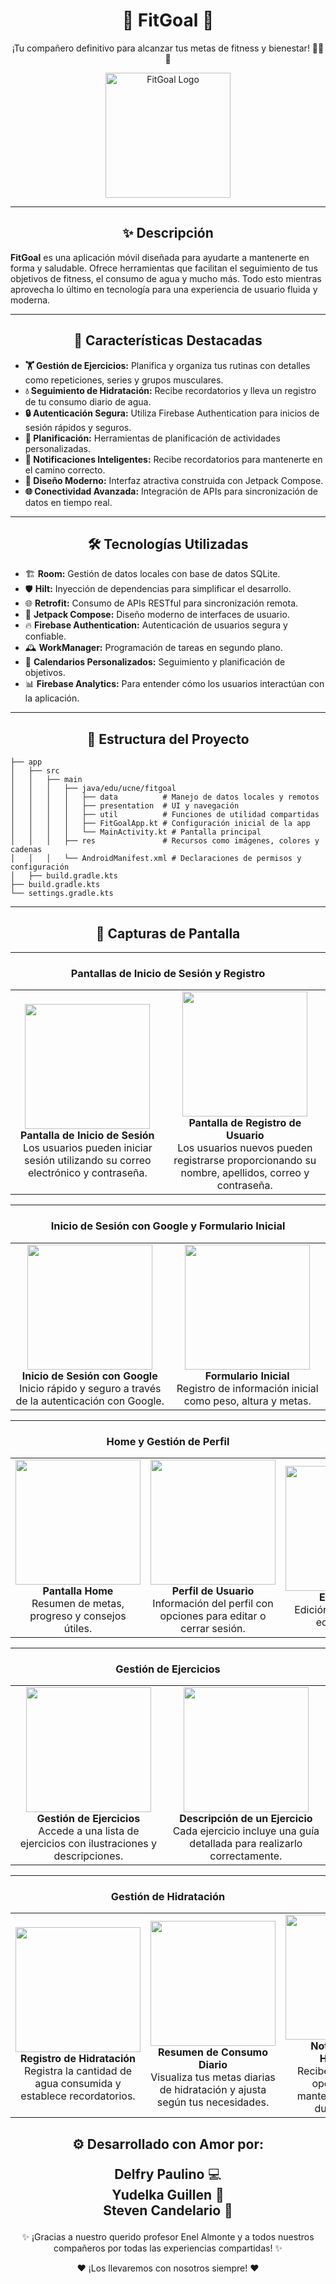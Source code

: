 <div align="center">

# 💪 **FitGoal** 🎯  
¡Tu compañero definitivo para alcanzar tus metas de fitness y bienestar! 💪💧✨

<p align="center">
  <img src="https://github.com/Elpelfry/FitGoal/blob/master/app/src/main/ic_launcher-playstore.png" width="200" height="200" alt="FitGoal Logo">
</p>

</div>

---

<div align="center">

## ✨ **Descripción**

</div>

**FitGoal** es una aplicación móvil diseñada para ayudarte a mantenerte en forma y saludable. Ofrece herramientas que facilitan el seguimiento de tus objetivos de fitness, el consumo de agua y mucho más. Todo esto mientras aprovecha lo último en tecnología para una experiencia de usuario fluida y moderna.

---

<div align="center">

## 🌟 **Características Destacadas**

</div>

- **🏋️ Gestión de Ejercicios:** Planifica y organiza tus rutinas con detalles como repeticiones, series y grupos musculares.
- **💧 Seguimiento de Hidratación:** Recibe recordatorios y lleva un registro de tu consumo diario de agua.
- **🔒 Autenticación Segura:** Utiliza Firebase Authentication para inicios de sesión rápidos y seguros.
- **📅 Planificación:** Herramientas de planificación de actividades personalizadas.
- **📲 Notificaciones Inteligentes:** Recibe recordatorios para mantenerte en el camino correcto.
- **🎨 Diseño Moderno:** Interfaz atractiva construida con Jetpack Compose.
- **🌐 Conectividad Avanzada:** Integración de APIs para sincronización de datos en tiempo real.

---

<div align="center">

## 🛠️ **Tecnologías Utilizadas**

</div>

- 🏗️ **Room:** Gestión de datos locales con base de datos SQLite.
- 🛡️ **Hilt:** Inyección de dependencias para simplificar el desarrollo.
- 🌐 **Retrofit:** Consumo de APIs RESTful para sincronización remota.
- 🎨 **Jetpack Compose:** Diseño moderno de interfaces de usuario.
- 🔥 **Firebase Authentication:** Autenticación de usuarios segura y confiable.
- 🕰️ **WorkManager:** Programación de tareas en segundo plano.
- 📅 **Calendarios Personalizados:** Seguimiento y planificación de objetivos.
- 📊 **Firebase Analytics:** Para entender cómo los usuarios interactúan con la aplicación.

---

<div align="center">

## 📂 **Estructura del Proyecto**

</div>

```plaintext
├── app
│   ├── src
│   │   ├── main
│   │   │   ├── java/edu/ucne/fitgoal
│   │   │   │   ├── data          # Manejo de datos locales y remotos
│   │   │   │   ├── presentation  # UI y navegación
│   │   │   │   ├── util          # Funciones de utilidad compartidas
│   │   │   │   ├── FitGoalApp.kt # Configuración inicial de la app
│   │   │   │   └── MainActivity.kt # Pantalla principal
│   │   │   ├── res               # Recursos como imágenes, colores y cadenas
│   │   │   └── AndroidManifest.xml # Declaraciones de permisos y configuración
│   ├── build.gradle.kts
├── build.gradle.kts
└── settings.gradle.kts
```

---

<div align="center">

## 📸 **Capturas de Pantalla**

</div>

---

<div align="center">

### Pantallas de Inicio de Sesión y Registro
<table>
  <tr>
    <td align="center">
      <img src="https://github.com/stvnyc/Fotos_FitGoal/blob/main/capturas/1.inicio_sesion.png" width="200"><br>
      <b>Pantalla de Inicio de Sesión</b><br>
      Los usuarios pueden iniciar sesión utilizando su correo electrónico y contraseña.
    </td>
    <td align="center">
      <img src="https://github.com/stvnyc/Fotos_FitGoal/blob/main/capturas/2.registro_usuario.png" width="200"><br>
      <b>Pantalla de Registro de Usuario</b><br>
      Los usuarios nuevos pueden registrarse proporcionando su nombre, apellidos, correo y contraseña.
    </td>
  </tr>
</table>

</div>

---

<div align="center">

### Inicio de Sesión con Google y Formulario Inicial
<table>
  <tr>
    <td align="center">
      <img src="https://github.com/stvnyc/Fotos_FitGoal/blob/main/capturas/3.inicio_sesion_google.png" width="200"><br>
      <b>Inicio de Sesión con Google</b><br>
      Inicio rápido y seguro a través de la autenticación con Google.
    </td>
    <td align="center">
      <img src="https://github.com/stvnyc/Fotos_FitGoal/blob/main/capturas/0.formulario_inicial.png" width="200"><br>
      <b>Formulario Inicial</b><br>
      Registro de información inicial como peso, altura y metas.
    </td>
  </tr>
</table>

</div>

---

<div align="center">

### Home y Gestión de Perfil
<table>
  <tr>
    <td align="center">
      <img src="https://github.com/stvnyc/Fotos_FitGoal/blob/main/capturas/4.home.png" width="200"><br>
      <b>Pantalla Home</b><br>
      Resumen de metas, progreso y consejos útiles.
    </td>
    <td align="center">
      <img src="https://github.com/stvnyc/Fotos_FitGoal/blob/main/capturas/10.perfil.png" width="200"><br>
      <b>Perfil de Usuario</b><br>
      Información del perfil con opciones para editar o cerrar sesión.
    </td>
    <td align="center">
      <img src="https://github.com/stvnyc/Fotos_FitGoal/blob/main/capturas/11.editar_perfil.png" width="200"><br>
      <b>Editar Perfil</b><br>
      Edición de datos como edad y altura.
    </td>
  </tr>
</table>

</div>

---

<div align="center">

### Gestión de Ejercicios
<table>
  <tr>
    <td align="center">
      <img src="https://github.com/stvnyc/Fotos_FitGoal/blob/main/capturas/5.ejercicios.png" width="200"><br>
      <b>Gestión de Ejercicios</b><br>
      Accede a una lista de ejercicios con ilustraciones y descripciones.
    </td>
    <td align="center">
      <img src="https://github.com/stvnyc/Fotos_FitGoal/blob/main/capturas/6.descripcion_ejercicio.png" width="200"><br>
      <b>Descripción de un Ejercicio</b><br>
      Cada ejercicio incluye una guía detallada para realizarlo correctamente.
    </td>
  </tr>
</table>

</div>

---

<div align="center">

### Gestión de Hidratación
<table>
  <tr>
    <td align="center">
      <img src="https://github.com/stvnyc/Fotos_FitGoal/blob/main/capturas/7.registro_agua.png" width="200"><br>
      <b>Registro de Hidratación</b><br>
      Registra la cantidad de agua consumida y establece recordatorios.
    </td>
    <td align="center">
      <img src="https://github.com/stvnyc/Fotos_FitGoal/blob/main/capturas/8.agua_diaria.png" width="200"><br>
      <b>Resumen de Consumo Diario</b><br>
      Visualiza tus metas diarias de hidratación y ajusta según tus necesidades.
    </td>
    <td align="center">
      <img src="https://github.com/stvnyc/Fotos_FitGoal/blob/main/capturas/9.agua_notificacion.png" width="200"><br>
      <b>Notificación de Hidratación</b><br>
      Recibe notificaciones oportunas para mantenerte hidratado durante el día.
    </td>
  </tr>
</table>

</div>

<div align="center">

## ⚙️ **Desarrollado con Amor por:**

<p align="center" style="font-size: 1.5em;">
  <b>Delfry Paulino</b> 💻 <br>
  <b>Yudelka Guillen</b> 🎨 <br>
  <b>Steven Candelario</b> 🔧 <br>
</p> 

<p>✨ ¡Gracias a nuestro querido profesor Enel Almonte y a todos nuestros compañeros por todas las experiencias compartidas! ✨</p>
<p>❤️ ¡Los llevaremos con nosotros siempre! ❤️</p>

</div>

